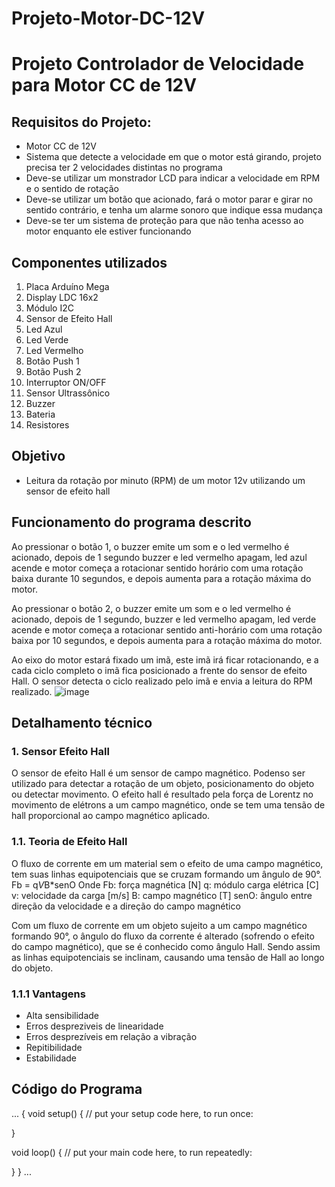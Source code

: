 # Projeto-Motor-DC-12V

# Projeto Controlador de Velocidade para Motor CC de 12V
## Requisitos do Projeto:
- Motor CC de 12V
- Sistema que detecte a velocidade em que o motor está girando, projeto precisa ter 2 velocidades distintas no programa
- Deve-se utilizar um monstrador LCD para indicar a velocidade em RPM e o sentido de rotação
- Deve-se utilizar um botão que acionado, fará o motor parar e girar no sentido contrário, e tenha um alarme sonoro que indique essa mudança
- Deve-se ter um sistema de proteção para que não tenha acesso ao motor enquanto ele estiver funcionando

## Componentes utilizados
1. Placa Arduíno Mega
2. Display LDC 16x2
3. Módulo I2C
4. Sensor de Efeito Hall
5. Led Azul
6. Led Verde
7. Led Vermelho
8. Botão Push 1
9. Botão Push 2
10. Interruptor ON/OFF
11. Sensor Ultrassônico
12. Buzzer
13. Bateria
14. Resistores

## Objetivo
- Leitura da rotação por minuto (RPM) de um motor 12v utilizando um sensor de efeito hall

## Funcionamento do programa descrito

Ao pressionar o botão 1, o buzzer emite um som e o led vermelho é acionado, depois de 1 segundo buzzer e led vermelho apagam, led azul acende e motor começa a rotacionar sentido horário com uma rotação baixa durante 10 segundos, e depois aumenta para a rotação máxima do motor.

Ao pressionar o botão 2, o buzzer emite um som e o led vermelho é acionado, depois de 1 segundo, buzzer e led vermelho apagam, led verde acende e motor começa a rotacionar sentido anti-horário com uma rotação baixa por 10 segundos, e depois aumenta para a rotação máxima do motor.

Ao eixo do motor estará fixado um imã, este imã irá ficar rotacionando, e a cada ciclo completo o imã fica posicionado a frente do sensor de efeito Hall. O sensor detecta o ciclo realizado pelo imã e envia a leitura do RPM realizado. 
![image](https://user-images.githubusercontent.com/61547619/124055793-8b75d380-d9f2-11eb-83db-faa4a7390e9e.png)

## Detalhamento técnico
### 1. Sensor Efeito Hall
O sensor de efeito Hall é um sensor de campo magnético. Podenso ser utilizado para detectar a rotação de um objeto, posicionamento do objeto ou detectar movimento.
O efeito hall é resultado pela força de Lorentz no movimento de elétrons a um campo magnético, onde se tem uma tensão de hall proporcional ao campo magnético aplicado. 

### 1.1. Teoria de Efeito Hall

O fluxo de corrente em um material sem o efeito de uma campo magnético, tem suas linhas equipotenciais que se cruzam formando um ângulo de 90°.
Fb = q*V*B*senO
Onde 
Fb: força magnética [N]
q: módulo carga elétrica [C]
v: velocidade da carga [m/s]
B: campo magnético [T]
senO: ângulo entre direção da velocidade e a direção do campo magnético

Com um fluxo de corrente em um objeto sujeito a um campo magnético formando 90°, o ângulo do fluxo da corrente é alterado (sofrendo o efeito do campo magnético), que se é conhecido como ângulo Hall. Sendo assim as linhas equipotenciais se inclinam, causando uma tensão de Hall ao longo do objeto.
### 1.1.1 Vantagens
- Alta sensibilidade
- Erros despreziveis de linearidade
- Erros desprezíveis em relação a vibração
- Repitibilidade
- Estabilidade

## Código do Programa
...
{
void setup() {
  // put your setup code here, to run once:

}

void loop() {
  // put your main code here, to run repeatedly:

}
}
...














